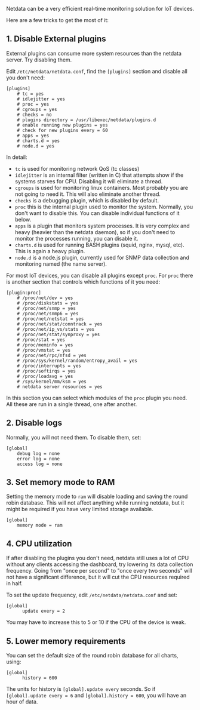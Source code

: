 Netdata can be a very efficient real-time monitoring solution for IoT devices.

Here are a few tricks to get the most of it:

## 1. Disable External plugins

External plugins can consume more system resources than the netdata server. Try disabling them.

Edit `/etc/netdata/netdata.conf`, find the `[plugins]` section and disable all you don't need:

```
[plugins]
	# tc = yes
	# idlejitter = yes
	# proc = yes
	# cgroups = yes
	# checks = no
	# plugins directory = /usr/libexec/netdata/plugins.d
	# enable running new plugins = yes
	# check for new plugins every = 60
	# apps = yes
	# charts.d = yes
	# node.d = yes
```

In detail:

- `tc` is used for monitoring network QoS (tc classes)
- `idlejitter` is an internal filter (written in C) that attempts show if the systems starves for CPU. Disabling it will eliminate a thread.
- `cgroups` is used for monitoring linux containers. Most probably you are not going to need it. This will also eliminate another thread.
- `checks` is a debugging plugin, which is disabled by default.
- `proc` this is the internal plugin used to monitor the system. Normally, you don't want to disable this. You can disable individual functions of it below.
- `apps` is a plugin that monitors system processes. It is very complex and heavy (heavier than the netdata daemon), so if you don't need to monitor the processes running, you can disable it.
- `charts.d` is used for running BASH plugins (squid, nginx, mysql, etc). This is again a heavy plugin.
- `node.d` is a node.js plugin, currently used for SNMP data collection and monitoring named (the name server).

For most IoT devices, you can disable all plugins except `proc`. For `proc` there is another section that controls which functions of it you need:

```
[plugin:proc]
	# /proc/net/dev = yes
	# /proc/diskstats = yes
	# /proc/net/snmp = yes
	# /proc/net/snmp6 = yes
	# /proc/net/netstat = yes
	# /proc/net/stat/conntrack = yes
	# /proc/net/ip_vs/stats = yes
	# /proc/net/stat/synproxy = yes
	# /proc/stat = yes
	# /proc/meminfo = yes
	# /proc/vmstat = yes
	# /proc/net/rpc/nfsd = yes
	# /proc/sys/kernel/random/entropy_avail = yes
	# /proc/interrupts = yes
	# /proc/softirqs = yes
	# /proc/loadavg = yes
	# /sys/kernel/mm/ksm = yes
	# netdata server resources = yes
```

In this section you can select which modules of the `proc` plugin you need. All these are run in a single thread, one after another.

## 2. Disable logs

Normally, you will not need them. To disable them, set:

```
[global]
	debug log = none
	error log = none
	access log = none
```

## 3. Set memory mode to RAM

Setting the memory mode to `ram` will disable loading and saving the round robin database. This will not affect anything while running netdata, but it might be required if you have very limited storage available.

```
[global]
	memory mode = ram
```


## 4. CPU utilization

If after disabling the plugins you don't need, netdata still uses a lot of CPU without any clients accessing the dashboard, try lowering its data collection frequency. Going from "once per second" to "once every two seconds" will not have a significant difference, but it will cut the CPU resources required in half.

To set the update frequency, edit `/etc/netdata/netdata.conf` and set:

```
[global]
      update every = 2
```

You may have to increase this to 5 or 10 if the CPU of the device is weak.

## 5. Lower memory requirements

You can set the default size of the round robin database for all charts, using:

```
[global]
      history = 600
```

The units for history is `[global].update every` seconds. So if `[global].update every = 6` and `[global].history = 600`, you will have an hour of data.

